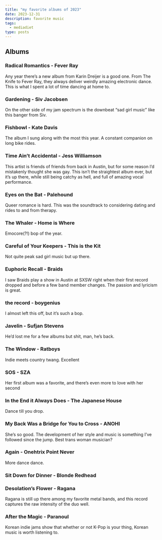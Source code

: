 ```yaml
---
title: "my favorite albums of 2023"
date: 2023-12-31
description: favorite music
tags:
  - mediadiet
type: posts
---
```


## Albums

### Radical Romantics - Fever Ray

Any year there’s a new album from Karin Dreijer is a good one. From The Knife to Fever Ray, they always deliver weirdly amazing electronic dance. This is what I spent a lot of time dancing at home to. 

### Gardening - Siv Jacobsen

On the other side of my jam spectrum is the downbeat “sad girl music” like this banger from Siv.

### Fishbowl - Kate Davis

The album I sung along with the most this year.  A constant companion on long bike rides.

### Time Ain’t Accidental - Jess Williamson

This artist is friends of friends from back in Austin, but for some reason I’d mistakenly thought she was gay. This isn’t the straightest album ever, but it’s up there, while still being catchy as hell, and full of amazing vocal performance.

### Eyes on the Bat - Palehound

Queer romance is hard. This was the soundtrack to considering dating and rides to and from therapy.

### The Whaler - Home is Where

Emocore(?!) bop of the year.

### Careful of Your Keepers - This is the Kit

Not quite peak sad girl music but up there.

### Euphoric Recall - Braids

I saw Braids play a show in Austin at SXSW right when their first record dropped and before a few band member changes. The passion and lyricism is great.

### the record - boygenius

I almost left this off, but it’s such a bop.

### Javelin - Sufjan Stevens

He’d lost me for a few albums but shit, man, he’s back.

### The Window - Ratboys

Indie meets country twang. Excellent

### SOS - SZA

Her first album was a favorite, and there’s even more to love with her second

### In the End it Always Does - The Japanese House

Dance till you drop.

### My Back Was a Bridge for You to Cross - ANOHI

She’s so good. The development of her style and music is something I’ve followed since the jump. Best trans woman musician?

### Again - Onehtrix Point Never

More dance dance.

### Sit Down for Dinner - Blonde Redhead

### Desolation’s Flower - Ragana

Ragana is still up there among my favorite metal bands, and this record captures the raw intensity of the duo well.

### After the Magic - Paranoul

Korean indie jams show that whether or not K-Pop is your thing, Korean music is worth listening to.

